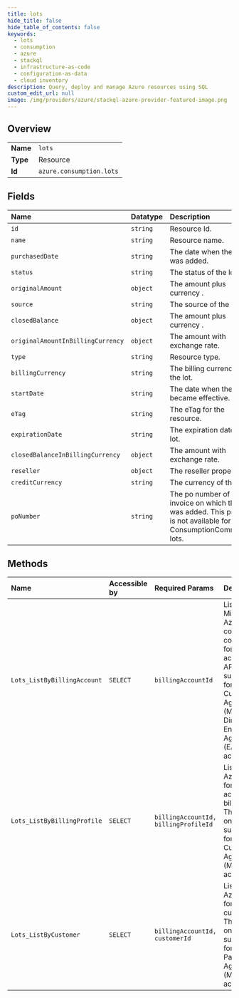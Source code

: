 ```yaml
---
title: lots
hide_title: false
hide_table_of_contents: false
keywords:
  - lots
  - consumption
  - azure    
  - stackql
  - infrastructure-as-code
  - configuration-as-data
  - cloud inventory
description: Query, deploy and manage Azure resources using SQL
custom_edit_url: null
image: /img/providers/azure/stackql-azure-provider-featured-image.png
---
```

  
    

## Overview
<table><tbody>
<tr><td><b>Name</b></td><td><code>lots</code></td></tr>
<tr><td><b>Type</b></td><td>Resource</td></tr>
<tr><td><b>Id</b></td><td><code>azure.consumption.lots</code></td></tr>
</tbody></table>

## Fields
| Name | Datatype | Description |
|:-----|:---------|:------------|
| `id` | `string` | Resource Id. |
| `name` | `string` | Resource name. |
| `purchasedDate` | `string` | The date when the lot was added. |
| `status` | `string` | The status of the lot. |
| `originalAmount` | `object` | The amount plus currency . |
| `source` | `string` | The source of the lot. |
| `closedBalance` | `object` | The amount plus currency . |
| `originalAmountInBillingCurrency` | `object` | The amount with exchange rate. |
| `type` | `string` | Resource type. |
| `billingCurrency` | `string` | The billing currency of the lot. |
| `startDate` | `string` | The date when the lot became effective. |
| `eTag` | `string` | The eTag for the resource. |
| `expirationDate` | `string` | The expiration date of a lot. |
| `closedBalanceInBillingCurrency` | `object` | The amount with exchange rate. |
| `reseller` | `object` | The reseller properties. |
| `creditCurrency` | `string` | The currency of the lot. |
| `poNumber` | `string` | The po number of the invoice on which the lot was added. This property is not available for ConsumptionCommitment lots. |
## Methods
| Name | Accessible by | Required Params | Description |
|:-----|:--------------|:----------------|:------------|
| `Lots_ListByBillingAccount` | `SELECT` | `billingAccountId` | Lists all Microsoft Azure consumption commitments for a billing account. The API is only supported for Microsoft Customer Agreements (MCA) and Direct Enterprise Agreement (EA)  billing accounts. |
| `Lots_ListByBillingProfile` | `SELECT` | `billingAccountId, billingProfileId` | Lists all Azure credits for a billing account or a billing profile. The API is only supported for Microsoft Customer Agreements (MCA) billing accounts. |
| `Lots_ListByCustomer` | `SELECT` | `billingAccountId, customerId` | Lists all Azure credits for a customer. The API is only supported for Microsoft Partner  Agreements (MPA) billing accounts. |
